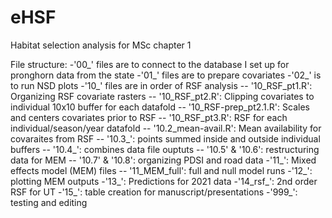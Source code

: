 # eHSF
Habitat selection analysis for MSc chapter 1


File structure:
-'00_' files are to connect to the database I set up for pronghorn data from the state
-'01_' files are to prepare covariates
-'02_' is to run NSD plots
-'10_' files are in order of RSF analysis
-- '10_RSF_pt1.R': Organizing RSF covariate rasters
-- '10_RSF_pt2.R': Clipping covariates to individual 10x10 buffer for each datafold
-- '10_RSF-prep_pt2.1.R': Scales and centers covariates prior to RSF 
-- '10_RSF_pt3.R': RSF for each individual/season/year datafold
-- '10.2_mean-avail.R': Mean availability for covaraites from RSF
-- '10.3_': points summed inside and outside individual buffers
-- '10.4_': combines data file ouptuts
-- '10.5' & '10.6': restructuring data for MEM
-- '10.7' & '10.8': organizing PDSI and road data
-'11_': Mixed effects model (MEM) files
-- '11_MEM_full': full and null model runs
-'12_': plotting MEM outputs
-'13_': Predictions for 2021 data
-'14_rsf_': 2nd order RSF for UT
-'15_': table creation for manuscript/presentations
-'999_': testing and editing